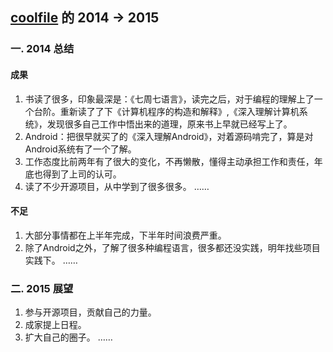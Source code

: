 [coolfile](https://github.com/coolfile) 的 2014 -> 2015
-------------
### 一. 2014 总结

#### 成果
1. 书读了很多，印象最深是：《七周七语言》，读完之后，对于编程的理解上了一个台阶。重新读了了下《计算机程序的构造和解释》,《深入理解计算机系统》，发现很多自己工作中悟出来的道理，原来书上早就已经写上了。
2. Android：把很早就买了的《深入理解Android》，对着源码啃完了，算是对Android系统有了一个了解。
3. 工作态度比前两年有了很大的变化，不再懒散，懂得主动承担工作和责任，年底也得到了上司的认可。
4. 读了不少开源项目，从中学到了很多很多。
……

#### 不足
1. 大部分事情都在上半年完成，下半年时间浪费严重。
2. 除了Android之外，了解了很多种编程语言，很多都还没实践，明年找些项目实践下。
……

### 二. 2015 展望

1. 参与开源项目，贡献自己的力量。
2. 成家提上日程。
3. 扩大自己的圈子。
……
